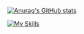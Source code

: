 [![Anurag's GitHub stats](https://github-readme-stats.vercel.app/api?username=Mathys0712)](https://github.com/anuraghazra/github-readme-stats)

[![My Skills](https://skillicons.dev/icons?<<discord>>)](https://skillicons.dev)
